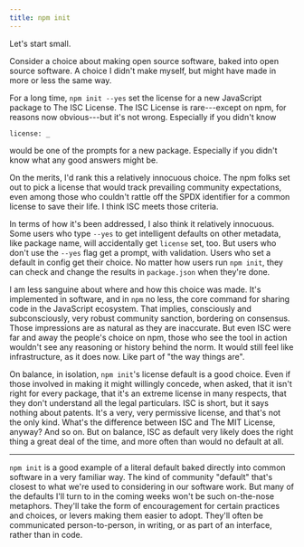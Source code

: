 ```yaml
---
title: npm init
---
```


Let's start small.

Consider a choice about making open source software, baked
into open source software.  A choice I didn't make myself,
but might have made in more or less the same way.

For a long time, `npm init --yes` set the license for a new
JavaScript package to The ISC License.  The ISC License is
rare---except on npm, for reasons now obvious---but it's not
wrong.  Especially if you didn't know

```shellsession
license: _
```

would be one of the prompts for a new package.  Especially
if you didn't know what any good answers might be.

On the merits, I'd rank this a relatively innocuous choice.
The npm folks set out to pick a license that would track
prevailing community expectations, even among those who
couldn't rattle off the SPDX identifier for a common license
to save their life.  I think ISC meets those criteria.

In terms of how it's been addressed, I also think it
relatively innocuous.  Some users who type `--yes` to get
intelligent defaults on other metadata, like package name,
will accidentally get `license` set, too.  But users who
don't use the `--yes` flag get a prompt, with validation.
Users who set a default in config get their choice.  No
matter how users run `npm init`, they can check and change
the results in `package.json` when they're done.

I am less sanguine about where and how this choice was made.
It's implemented in software, and in `npm` no less, the core
command for sharing code in the JavaScript ecosystem.  That
implies, consciously and subconsciously, very robust
community sanction, bordering on consensus.  Those
impressions are as natural as they are inaccurate.  But even
ISC were far and away the people's choice on npm, those who
see the tool in action wouldn't see any reasoning or history
behind the norm.  It would still feel like infrastructure,
as it does now.  Like part of "the way things are".

On balance, in isolation, `npm init`'s license default is a
good choice.  Even if those involved in making it might
willingly concede, when asked, that it isn't right for every
package, that it's an extreme license in many respects, that
they don't understand all the legal particulars.  ISC is
short, but it says nothing about patents.  It's a very, very
permissive license, and that's not the only kind.  What's
the difference between ISC and The MIT License, anyway?  And
so on.  But on balance, ISC as default very likely does the
right thing a great deal of the time, and more often than
would no default at all.

---

`npm init` is a good example of a literal default baked
directly into common software in a very familiar way.  The
kind of community "default" that's closest to what we're
used to considering in our software work.  But many of the
defaults I'll turn to in the coming weeks won't be such
on-the-nose metaphors.  They'll take the form of
encouragement for certain practices and choices, or levers
making them easier to adopt.  They'll often be communicated
person-to-person, in writing, or as part of an interface,
rather than in code.

